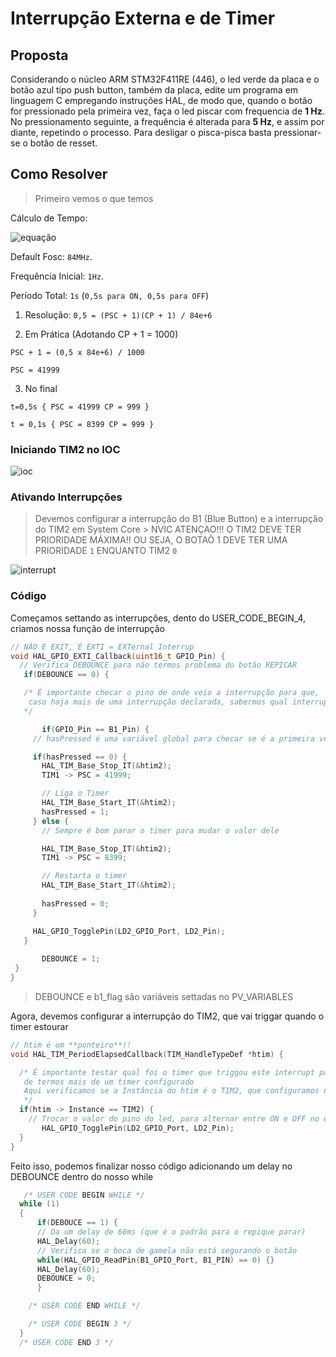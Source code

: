 # Interrupção Externa e de Timer

## Proposta
Considerando o núcleo ARM STM32F411RE (446), o led verde da placa e o botão
azul tipo push button, também da placa, edite um programa em linguagem C empregando
instruções HAL, de modo que, quando o botão for pressionado pela primeira vez, faça o led
piscar com frequencia de **1 Hz**. No pressionamento seguinte, a frequência é alterada para
**5 Hz**, e assim por diante, repetindo o processo. Para desligar o pisca-pisca basta
pressionar-se o botão de resset.

## Como Resolver

> Primeiro vemos o que temos

Cálculo de Tempo: 

[comment]: # (Site usado para as equações: https://latex.codecogs.com/)

![equação](https://latex.codecogs.com/png.image?\inline&space;\large&space;\dpi{100}\bg{white}Tempo&space;=&space;(PSC&space;&plus;&space;1)(CP&space;&plus;&space;1)&space;/&space;Fosc&space;)

Default Fosc: `84MHz`.

Frequência Inicial: `1Hz`. 

Período Total: `1s` (`0,5s para ON, 0,5s para OFF`)

1. Resolução: `0,5 = (PSC + 1)(CP + 1) / 84e+6`

2. Em Prática (Adotando CP + 1 = 1000)

  `PSC + 1 = (0,5 x 84e+6) / 1000`
  
  `PSC = 41999`

3. No final

 `t=0,5s {
   PSC = 41999
   CP = 999
 }`

 `t = 0,1s {
   PSC = 8399
   CP = 999
 }`

 ### Iniciando TIM2 no IOC

 ![ioc](https://i.imgur.com/j337r9T.png)

 ### Ativando Interrupções

 > Devemos configurar a interrupção do B1 (Blue Button) e a interrupção do TIM2 em System Core > NVIC
 > ATENÇAO!!! O TIM2 DEVE TER PRIORIDADE MÁXIMA!! OU SEJA, O BOTAÕ 1 DEVE TER UMA PRIORIDADE `1` ENQUANTO TIM2 `0`

 ![interrupt](https://i.imgur.com/Gf27jSS.png)

 ### Código

 Começamos settando as interrupções, dento do USER_CODE_BEGIN_4, criamos nossa função de interrupção

 ```c
 // NÃO É EXIT, É EXTI = EXTernal Interrup
 void HAL_GPIO_EXTI_Callback(uint16_t GPIO_Pin) {
   // Verifica DEBOUNCE para não termos problema do botão REPICAR
	if(DEBOUNCE == 0) {

    /* É importante checar o pino de onde veio a interrupção para que, 
     caso haja mais de uma interrupção declarada, sabermos qual interrupção foi triggada 
    */

		if(GPIO_Pin == B1_Pin) {
      // hasPressed é uma variável global para checar se é a primeira vez que o botão foi pressionado, para mudar a frequencia do tim

      if(hasPressed == 0) {
        HAL_TIM_Base_Stop_IT(&htim2);
        TIM1 -> PSC = 41999;

        // Liga o Timer
        HAL_TIM_Base_Start_IT(&htim2);
        hasPressed = 1;
      } else { 
        // Sempre é bom parar o timer para mudar o valor dele

        HAL_TIM_Base_Stop_IT(&htim2);
        TIM1 -> PSC = 8399;

        // Restarta o timer
        HAL_TIM_Base_Start_IT(&htim2);
        
        hasPressed = 0;
      }

      HAL_GPIO_TogglePin(LD2_GPIO_Port, LD2_Pin);
    }
		
		DEBOUNCE = 1;
  }
}
```

> DEBOUNCE e b1_flag são variáveis settadas no PV_VARIABLES

Agora, devemos configurar a interrupção do TIM2, que vai triggar quando o timer estourar

```c
// htim é um **ponteiro**!!
void HAL_TIM_PeriodElapsedCallback(TIM_HandleTypeDef *htim) {

  /* É importante testar qual foi o timer que triggou este interrupt para o caso
   de termos mais de um timer configurado
   Aqui verificamos se a Instância do htim é o TIM2, que configuramos no .ioc
   */
  if(htim -> Instance == TIM2) {
    // Trocar o valor do pino do led, para alternar entre ON e OFF no estouro do TIM2 
       HAL_GPIO_TogglePin(LD2_GPIO_Port, LD2_Pin);
  }
}
```

Feito isso, podemos finalizar nosso código adicionando um delay no DEBOUNCE dentro do nosso while

```c
   /* USER CODE BEGIN WHILE */
  while (1)
  {
	  if(DEBOUCE == 1) {
      // Da um delay de 60ms (que é o padrão para o repique parar)
      HAL_Delay(60);
      // Verifica se o boca de gamela não está segurando o botão
      while(HAL_GPIO_ReadPin(B1_GPIO_Port, B1_PIN) == 0) {}
      HAL_Delay(60);
      DEBOUNCE = 0;
	  }

    /* USER CODE END WHILE */

    /* USER CODE BEGIN 3 */
  }
  /* USER CODE END 3 */
```

